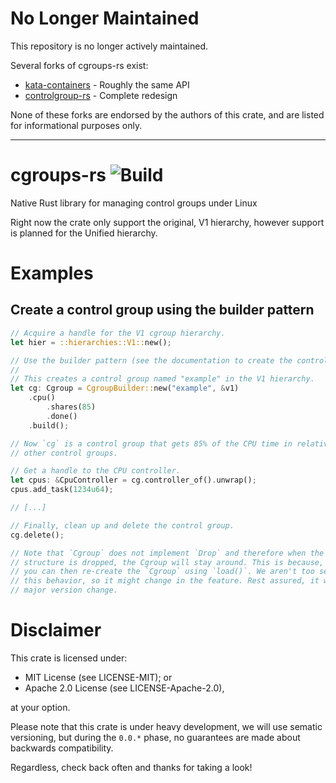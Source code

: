 # No Longer Maintained

This repository is no longer actively maintained.

Several forks of cgroups-rs exist:

 * [kata-containers][kata] - Roughly the same API
 * [controlgroup-rs][ordovicia] - Complete redesign

None of these forks are endorsed by the authors of this crate, and are listed for informational purposes only.

[kata]: https://github.com/kata-containers/cgroups-rs
[ordovicia]: https://github.com/ordovicia/controlgroup-rs

---

# cgroups-rs ![Build](https://travis-ci.org/levex/cgroups-rs.svg?branch=master)
Native Rust library for managing control groups under Linux

Right now the crate only support the original, V1 hierarchy, however support
is planned for the Unified hierarchy.

# Examples

## Create a control group using the builder pattern

``` rust
// Acquire a handle for the V1 cgroup hierarchy.
let hier = ::hierarchies::V1::new();

// Use the builder pattern (see the documentation to create the control group)
//
// This creates a control group named "example" in the V1 hierarchy.
let cg: Cgroup = CgroupBuilder::new("example", &v1)
	.cpu()
		.shares(85)
		.done()
	.build();

// Now `cg` is a control group that gets 85% of the CPU time in relative to
// other control groups.

// Get a handle to the CPU controller.
let cpus: &CpuController = cg.controller_of().unwrap();
cpus.add_task(1234u64);

// [...]

// Finally, clean up and delete the control group.
cg.delete();

// Note that `Cgroup` does not implement `Drop` and therefore when the
// structure is dropped, the Cgroup will stay around. This is because, later
// you can then re-create the `Cgroup` using `load()`. We aren't too set on
// this behavior, so it might change in the feature. Rest assured, it will be a
// major version change.
```

# Disclaimer

This crate is licensed under:

- MIT License (see LICENSE-MIT); or
- Apache 2.0 License (see LICENSE-Apache-2.0),

at your option.

Please note that this crate is under heavy development, we will use sematic
versioning, but during the `0.0.*` phase, no guarantees are made about
backwards compatibility.

Regardless, check back often and thanks for taking a look!
